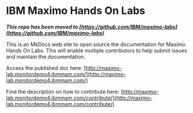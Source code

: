 # IBM Maximo Hands On Labs
***This repo has been moved to [https://github.com/IBM/maximo-labs](https://github.com/IBM/maximo-labs)***

This is an MkDocs web site to open source the documentation for Maximo Hands On Labs.
This will enable multiple contributors to help submit issues and maintain the documentation.

Access the published doc here: [http://maximo-lab.monitordemo4.ibmmam.com/](http://maximo-lab.monitordemo4.ibmmam.com/)

Find the description on how to contribute here: [http://maximo-lab.monitordemo4.ibmmam.com/contribute/](http://maximo-lab.monitordemo4.ibmmam.com/contribute/)
